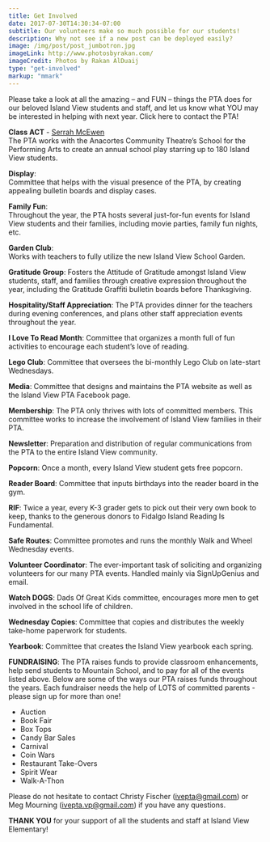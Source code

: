 ```yaml
---
title: Get Involved
date: 2017-07-30T14:30:34-07:00
subtitle: Our volunteers make so much possible for our students!
description: Why not see if a new post can be deployed easily?
image: /img/post/post_jumbotron.jpg
imageLink: http://www.photosbyrakan.com/
imageCredit: Photos by Rakan AlDuaij
type: "get-involved"
markup: "mmark"
---
```


Please take a look at all the amazing – and FUN – things the PTA does for our beloved Island View students and staff, and let us know what YOU may be interested in helping with next year. Click here to contact the PTA!

**Class ACT** - [Serrah McEwen](mailto:ivepta@gmail.com?subject=IVEPTA%20-%20ACT%20School%20Play)  
The PTA works with the Anacortes Community Theatre’s School for the Performing Arts to create an annual school play starring up to 180 Island View students.

**Display**:  
Committee that helps with the visual presence of the PTA, by creating appealing bulletin boards and display cases.

**Family Fun**:  
Throughout the year, the PTA hosts several just-for-fun events for Island View students and their families, including movie parties, family fun nights, etc.

**Garden Club**:  
Works with teachers to fully utilize the new Island View School Garden.

**Gratitude Group**:  Fosters the Attitude of Gratitude amongst Island View students, staff, and families through creative expression throughout the year, including the Gratitude Graffiti bulletin boards before Thanksgiving.

**Hospitality/Staff Appreciation**:  The PTA provides dinner for the teachers during evening conferences, and plans other staff appreciation events throughout the year.

**I Love To Read Month**:  Committee that organizes a month full of fun activities to encourage each student’s love of reading.

**Lego Club**:  Committee that oversees the bi-monthly Lego Club on late-start Wednesdays.

**Media**:  Committee that designs and maintains the PTA website as well as the Island View PTA Facebook page.

**Membership**:  The PTA only thrives with lots of committed members.  This committee works to increase the involvement of Island View families in their PTA.

**Newsletter**:  Preparation and distribution of regular communications from the PTA to the entire Island View community.

**Popcorn**:  Once a month, every Island View student gets free popcorn.

**Reader Board**:  Committee that inputs birthdays into the reader board in the gym.

**RIF**:  Twice a year, every K-3 grader gets to pick out their very own book to keep, thanks to the generous donors to Fidalgo Island Reading Is Fundamental.

**Safe Routes**:  Committee promotes and runs the monthly Walk and Wheel Wednesday events.

**Volunteer Coordinator**:  The ever-important task of soliciting and organizing volunteers for our many PTA events.  Handled mainly via SignUpGenius and email. 

**Watch DOGS**:  Dads Of Great Kids committee, encourages more men to get involved in the school life of children.

**Wednesday Copies**:  Committee that copies and distributes the weekly take-home paperwork for students.

**Yearbook**:  Committee that creates the Island View yearbook each spring.

**FUNDRAISING**:  The PTA raises funds to provide classroom enhancements, help send students to Mountain School, and to pay for all of the events listed above.  Below are some of the ways our PTA raises funds throughout the years.  Each fundraiser needs the help of LOTS of committed parents - please sign up for more than one!

- Auction
- Book Fair
- Box Tops
- Candy Bar Sales
- Carnival
- Coin Wars
- Restaurant Take-Overs
- Spirit Wear
- Walk-A-Thon

Please do not hesitate to contact Christy Fischer ([ivepta@gmail.com](ivepta@gmail.com)) or
Meg Mourning ([ivepta.vp@gmail.com](ivepta.vp@gmail.com)) if you have any questions. 
 
**THANK YOU** for your support of all the students and staff at Island View Elementary!